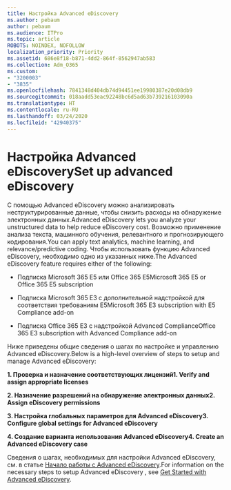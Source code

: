 ```yaml
---
title: Настройка Advanced eDiscovery
ms.author: pebaum
author: pebaum
ms.audience: ITPro
ms.topic: article
ROBOTS: NOINDEX, NOFOLLOW
localization_priority: Priority
ms.assetid: 686e8f18-b871-4dd2-864f-8562947ab583
ms.collection: Adm_O365
ms.custom:
- "3200003"
- "3835"
ms.openlocfilehash: 7841348d404db74d94451ee19980387e20d08db9
ms.sourcegitcommit: 018aadd53eac92248bc6d5ad63b739216103090a
ms.translationtype: HT
ms.contentlocale: ru-RU
ms.lasthandoff: 03/24/2020
ms.locfileid: "42940375"
---
```

# <a name="set-up-advanced-ediscovery"></a><span data-ttu-id="d1fd5-102">Настройка Advanced eDiscovery</span><span class="sxs-lookup"><span data-stu-id="d1fd5-102">Set up advanced eDiscovery</span></span>

<span data-ttu-id="d1fd5-103">С помощью Advanced eDiscovery можно анализировать неструктурированные данные, чтобы снизить расходы на обнаружение электронных данных.</span><span class="sxs-lookup"><span data-stu-id="d1fd5-103">Advanced eDiscovery lets you analyze your unstructured data to help reduce eDiscovery cost.</span></span> <span data-ttu-id="d1fd5-104">Возможно применение анализа текста, машинного обучения, релевантного и прогнозирующего кодирования.</span><span class="sxs-lookup"><span data-stu-id="d1fd5-104">You can apply text analytics, machine learning, and relevance/predictive coding.</span></span>  <span data-ttu-id="d1fd5-105">Чтобы использовать функцию Advanced eDiscovery, необходимо одно из указанных ниже.</span><span class="sxs-lookup"><span data-stu-id="d1fd5-105">The Advanced eDiscovery feature requires either of the following:</span></span>

- <span data-ttu-id="d1fd5-106">Подписка Microsoft 365 E5 или Office 365 E5</span><span class="sxs-lookup"><span data-stu-id="d1fd5-106">Microsoft 365 E5 or Office 365 E5 subscription</span></span>

- <span data-ttu-id="d1fd5-107">Подписка Microsoft 365 E3 с дополнительной надстройкой для соответствия требованиям E5</span><span class="sxs-lookup"><span data-stu-id="d1fd5-107">Microsoft 365 E3 subscription with E5 Compliance add-on</span></span>

- <span data-ttu-id="d1fd5-108">Подписка Office 365 E3 с надстройкой Advanced Compliance</span><span class="sxs-lookup"><span data-stu-id="d1fd5-108">Office 365 E3 subscription with Advanced Compliance add-on</span></span>

<span data-ttu-id="d1fd5-109">Ниже приведены общие сведения о шагах по настройке и управлению Advanced eDiscovery.</span><span class="sxs-lookup"><span data-stu-id="d1fd5-109">Below is a high-level overview of steps to setup and manage Advanced eDiscovery:</span></span>

<span data-ttu-id="d1fd5-110">**1. Проверка и назначение соответствующих лицензий**</span><span class="sxs-lookup"><span data-stu-id="d1fd5-110">**1. Verify and assign appropriate licenses**</span></span>

<span data-ttu-id="d1fd5-111">**2. Назначение разрешений на обнаружение электронных данных**</span><span class="sxs-lookup"><span data-stu-id="d1fd5-111">**2. Assign eDiscovery permissions**</span></span>

<span data-ttu-id="d1fd5-112">**3. Настройка глобальных параметров для Advanced eDiscovery**</span><span class="sxs-lookup"><span data-stu-id="d1fd5-112">**3. Configure global settings for Advanced eDiscovery**</span></span>

<span data-ttu-id="d1fd5-113">**4. Создание варианта использования Advanced eDiscovery**</span><span class="sxs-lookup"><span data-stu-id="d1fd5-113">**4. Create an Advanced eDiscovery case**</span></span>

<span data-ttu-id="d1fd5-114">Сведения о шагах, необходимых для настройки Advanced eDiscovery, см. в статье [Начало работы с Advanced eDiscovery](https://docs.microsoft.com/microsoft-365/compliance/get-started-with-advanced-ediscovery?view=o365-worldwide).</span><span class="sxs-lookup"><span data-stu-id="d1fd5-114">For information on the necessary steps to setup Advanced eDiscovery , see  [Get Started with Advanced eDiscovery](https://docs.microsoft.com/microsoft-365/compliance/get-started-with-advanced-ediscovery?view=o365-worldwide).</span></span>
